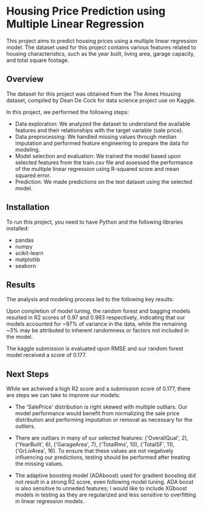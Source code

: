 # Housing Price Prediction using Multiple Linear Regression

This project aims to predict housing prices using a multiple linear regression model. The dataset used for this project contains various features related to housing characteristics, such as the year built, living area, garage capacity, and total square footage.

## Overview

The dataset for this project was obtained from the The Ames Housing dataset, compiled by Dean De Cock for data science project use on Kaggle.

In this project, we performed the following steps:

- Data exploration: We analyzed the dataset to understand the available features and their relationships with the target variable (sale price).
- Data preprocessing: We handled missing values through median imputation and performed feature engineering to prepare the data for modeling.
- Model selection and evaluation: We trained the model based upon selected features from the train.csv file and assessed the performance of the multiple linear regression using R-squared score and mean squared error.
- Prediction: We made predictions on the test dataset using the selected model.

## Installation

To run this project, you need to have Python and the following libraries installed:

- pandas
- numpy
- scikit-learn
- matplotlib
- seaborn

## Results

The analysis and modeling process led to the following key results:

Upon completion of model tuning, the random forest and bagging models resulted in R2 scores of 0.97 and 0.983 respectively, indicating that our models accounted for ~97% of variance in the data, while the remaining ~3% may be attributed to inherent randomness or factors not included in the model.

The kaggle submission is evaluated upon RMSE and our random forest model received a score of 0.177.

## Next Steps

While we acheived a high R2 score and a submission score of 0.177, there are steps we can take to improve our models:

*   The 'SalePrice' distribution is right skewed with multiple outliars. Our model performance would benefit from normalizing the sale price distribution and performing imputation or removal as necessary for the outliers.

*   There are outliars in many of our selected features: ('OverallQual', 2), ('YearBuilt', 6), ('GarageArea', 7), ('TotalRms', 10), ('TotalSF', 11), ('GrLivArea', 16). To ensure that these values are not negatively influencing our predictions, testing should be performed after treating the missing values.

*   The adaptive boosting model (ADAboost) used for gradient boosting did not result in a strong R2 score, even following model tuning. ADA boost is also sensitive to unneded features; I would like to include XGboost models in testing as they are regularized and less sensitive to overfitting in linear regression models.
